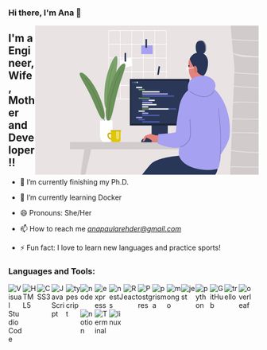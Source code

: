 
### Hi there, I'm Ana  👋

 <img align="right" alt="GIF" src="https://github.com/anarehder/anarehder/blob/main/gif_women.gif?raw=true" width="450" height="300" />


## I'm a Engineer, Wife, Mother and Developer!!
- 🔭 I’m currently finishing my Ph.D.
- 🌱 I’m currently learning Docker
- 😄 Pronouns: She/Her
- 📫 How to reach me *anapaularehder@gmail.com*

- ⚡ Fun fact: I love to learn new languages and practice sports!


### Languages and Tools:

<img align="left" alt="Visual Studio Code" width="29px" src="https://img.shields.io/badge/Visual_Studio_Code-0078D4?style=for-the-badge&logo=visual%20studio%20code&logoColor=white" />
<img align="left" alt="HTML5" width="29px" src="https://img.shields.io/badge/HTML5-E34F26?style=for-the-badge&logo=html5&logoColor=white" />
<img align="left" alt="CSS3" width="29px" src="https://img.shields.io/badge/CSS3-1572B6?style=for-the-badge&logo=css3&logoColor=white" />
<img align="left" alt="JavaScript" width="29px" src="https://img.shields.io/badge/JavaScript-323330?style=for-the-badge&logo=javascript&logoColor=F7DF1E" />
<img align="left" alt="typescript" width="29px" src="https://img.shields.io/badge/TypeScript-007ACC?style=for-the-badge&logo=typescript&logoColor=white" />
<img align="left" alt="node" width="29px" src="https://img.shields.io/badge/Node%20js-339933?style=for-the-badge&logo=nodedotjs&logoColor=white"/>
<img align="left" alt="express" width="29px" src="https://img.shields.io/badge/Express%20js-000000?style=for-the-badge&logo=express&logoColor=white" />
<img align="left" alt="nestJs" width="29px" src="https://img.shields.io/badge/nestjs-E0234E?style=for-the-badge&logo=nestjs&logoColor=white" />
<img align="left" alt="React" width="29px" src="https://img.shields.io/badge/React-20232A?style=for-the-badge&logo=react&logoColor=61DAFB" />
<img align="left" alt="Postgres" width="29px" src="https://img.shields.io/badge/PostgreSQL-316192?style=for-the-badge&logo=postgresql&logoColor=white" />
<img align="left" alt="prisma" width="29px" src="https://img.shields.io/badge/Prisma-3982CE?style=for-the-badge&logo=Prisma&logoColor=white" />
<img align="left" alt="mongo" width="29px" src="https://img.shields.io/badge/MongoDB-4EA94B?style=for-the-badge&logo=mongodb&logoColor=white" />
<img align="left" alt="jest" width="29px" src="https://img.shields.io/badge/Jest-C21325?style=for-the-badge&logo=jest&logoColor=white" />
<img align="left" alt="python" width="29px" src="https://img.shields.io/badge/Python-FFD43B?style=for-the-badge&logo=python&logoColor=blue" />
<img align="left" alt="GitHub" width="29px" src="https://img.shields.io/badge/GitHub-100000?style=for-the-badge&logo=github&logoColor=white" />
<img align="left" alt="trello" width="29px" src="https://img.shields.io/badge/Trello-0052CC?style=for-the-badge&logo=trello&logoColor=white" />
<img align="left" alt="overleaf" width="29px" src="https://img.shields.io/badge/Overleaf-47A141?style=for-the-badge&logo=Overleaf&logoColor=white" />
<img align="left" alt="notion" width="29px" src="https://img.shields.io/badge/Notion-000000?style=for-the-badge&logo=notion&logoColor=white" />
<img align="left" alt="Terminal" width="29px" src="https://img.shields.io/badge/GNU%20Bash-4EAA25?style=for-the-badge&logo=GNU%20Bash&logoColor=white" />
<img align="left" alt="linux" width="29px" src="https://img.shields.io/badge/Linux-FCC624?style=for-the-badge&logo=linux&logoColor=black" />
